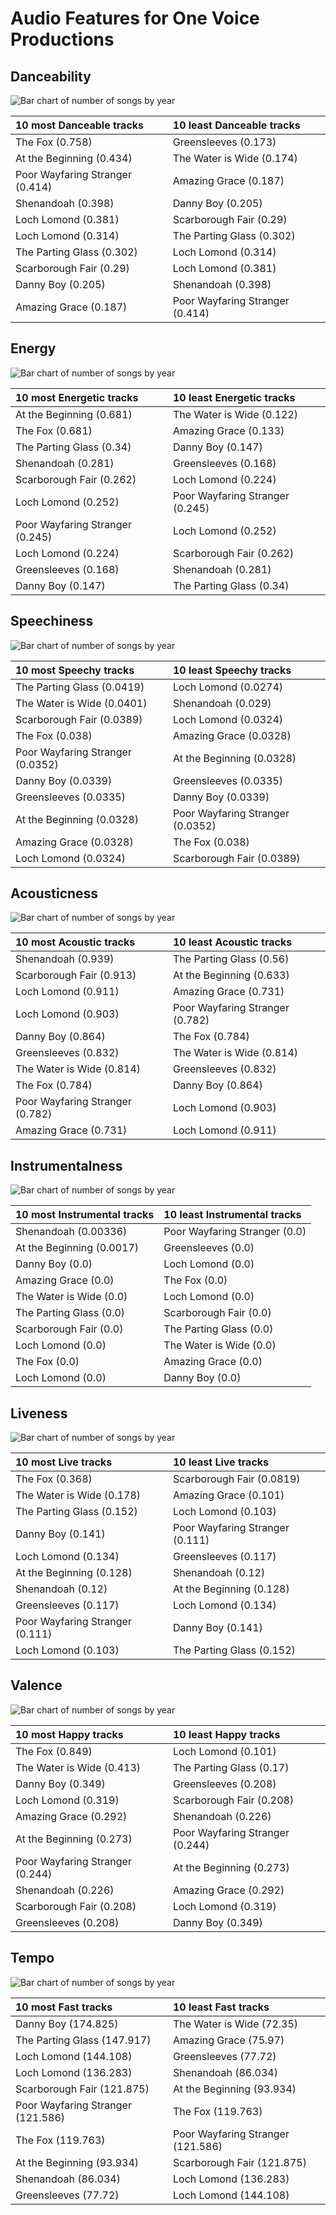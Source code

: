 # Audio Features for One Voice Productions

## Danceability

![Bar chart of number of songs by year](../../images/labels/one_voice_productions/audio_features/audio_danceability/distribution.png)

| 10 most Danceable tracks | 10 least Danceable tracks |
|:---|:---|
| The Fox (0.758) | Greensleeves (0.173) |
| At the Beginning (0.434) | The Water is Wide (0.174) |
| Poor Wayfaring Stranger (0.414) | Amazing Grace (0.187) |
| Shenandoah (0.398) | Danny Boy (0.205) |
| Loch Lomond (0.381) | Scarborough Fair (0.29) |
| Loch Lomond (0.314) | The Parting Glass (0.302) |
| The Parting Glass (0.302) | Loch Lomond (0.314) |
| Scarborough Fair (0.29) | Loch Lomond (0.381) |
| Danny Boy (0.205) | Shenandoah (0.398) |
| Amazing Grace (0.187) | Poor Wayfaring Stranger (0.414) |

## Energy

![Bar chart of number of songs by year](../../images/labels/one_voice_productions/audio_features/audio_energy/distribution.png)

| 10 most Energetic tracks | 10 least Energetic tracks |
|:---|:---|
| At the Beginning (0.681) | The Water is Wide (0.122) |
| The Fox (0.681) | Amazing Grace (0.133) |
| The Parting Glass (0.34) | Danny Boy (0.147) |
| Shenandoah (0.281) | Greensleeves (0.168) |
| Scarborough Fair (0.262) | Loch Lomond (0.224) |
| Loch Lomond (0.252) | Poor Wayfaring Stranger (0.245) |
| Poor Wayfaring Stranger (0.245) | Loch Lomond (0.252) |
| Loch Lomond (0.224) | Scarborough Fair (0.262) |
| Greensleeves (0.168) | Shenandoah (0.281) |
| Danny Boy (0.147) | The Parting Glass (0.34) |

## Speechiness

![Bar chart of number of songs by year](../../images/labels/one_voice_productions/audio_features/audio_speechiness/distribution.png)

| 10 most Speechy tracks | 10 least Speechy tracks |
|:---|:---|
| The Parting Glass (0.0419) | Loch Lomond (0.0274) |
| The Water is Wide (0.0401) | Shenandoah (0.029) |
| Scarborough Fair (0.0389) | Loch Lomond (0.0324) |
| The Fox (0.038) | Amazing Grace (0.0328) |
| Poor Wayfaring Stranger (0.0352) | At the Beginning (0.0328) |
| Danny Boy (0.0339) | Greensleeves (0.0335) |
| Greensleeves (0.0335) | Danny Boy (0.0339) |
| At the Beginning (0.0328) | Poor Wayfaring Stranger (0.0352) |
| Amazing Grace (0.0328) | The Fox (0.038) |
| Loch Lomond (0.0324) | Scarborough Fair (0.0389) |

## Acousticness

![Bar chart of number of songs by year](../../images/labels/one_voice_productions/audio_features/audio_acousticness/distribution.png)

| 10 most Acoustic tracks | 10 least Acoustic tracks |
|:---|:---|
| Shenandoah (0.939) | The Parting Glass (0.56) |
| Scarborough Fair (0.913) | At the Beginning (0.633) |
| Loch Lomond (0.911) | Amazing Grace (0.731) |
| Loch Lomond (0.903) | Poor Wayfaring Stranger (0.782) |
| Danny Boy (0.864) | The Fox (0.784) |
| Greensleeves (0.832) | The Water is Wide (0.814) |
| The Water is Wide (0.814) | Greensleeves (0.832) |
| The Fox (0.784) | Danny Boy (0.864) |
| Poor Wayfaring Stranger (0.782) | Loch Lomond (0.903) |
| Amazing Grace (0.731) | Loch Lomond (0.911) |

## Instrumentalness

![Bar chart of number of songs by year](../../images/labels/one_voice_productions/audio_features/audio_instrumentalness/distribution.png)

| 10 most Instrumental tracks | 10 least Instrumental tracks |
|:---|:---|
| Shenandoah (0.00336) | Poor Wayfaring Stranger (0.0) |
| At the Beginning (0.0017) | Greensleeves (0.0) |
| Danny Boy (0.0) | Loch Lomond (0.0) |
| Amazing Grace (0.0) | The Fox (0.0) |
| The Water is Wide (0.0) | Loch Lomond (0.0) |
| The Parting Glass (0.0) | Scarborough Fair (0.0) |
| Scarborough Fair (0.0) | The Parting Glass (0.0) |
| Loch Lomond (0.0) | The Water is Wide (0.0) |
| The Fox (0.0) | Amazing Grace (0.0) |
| Loch Lomond (0.0) | Danny Boy (0.0) |

## Liveness

![Bar chart of number of songs by year](../../images/labels/one_voice_productions/audio_features/audio_liveness/distribution.png)

| 10 most Live tracks | 10 least Live tracks |
|:---|:---|
| The Fox (0.368) | Scarborough Fair (0.0819) |
| The Water is Wide (0.178) | Amazing Grace (0.101) |
| The Parting Glass (0.152) | Loch Lomond (0.103) |
| Danny Boy (0.141) | Poor Wayfaring Stranger (0.111) |
| Loch Lomond (0.134) | Greensleeves (0.117) |
| At the Beginning (0.128) | Shenandoah (0.12) |
| Shenandoah (0.12) | At the Beginning (0.128) |
| Greensleeves (0.117) | Loch Lomond (0.134) |
| Poor Wayfaring Stranger (0.111) | Danny Boy (0.141) |
| Loch Lomond (0.103) | The Parting Glass (0.152) |

## Valence

![Bar chart of number of songs by year](../../images/labels/one_voice_productions/audio_features/audio_valence/distribution.png)

| 10 most Happy tracks | 10 least Happy tracks |
|:---|:---|
| The Fox (0.849) | Loch Lomond (0.101) |
| The Water is Wide (0.413) | The Parting Glass (0.17) |
| Danny Boy (0.349) | Greensleeves (0.208) |
| Loch Lomond (0.319) | Scarborough Fair (0.208) |
| Amazing Grace (0.292) | Shenandoah (0.226) |
| At the Beginning (0.273) | Poor Wayfaring Stranger (0.244) |
| Poor Wayfaring Stranger (0.244) | At the Beginning (0.273) |
| Shenandoah (0.226) | Amazing Grace (0.292) |
| Scarborough Fair (0.208) | Loch Lomond (0.319) |
| Greensleeves (0.208) | Danny Boy (0.349) |

## Tempo

![Bar chart of number of songs by year](../../images/labels/one_voice_productions/audio_features/audio_tempo/distribution.png)

| 10 most Fast tracks | 10 least Fast tracks |
|:---|:---|
| Danny Boy (174.825) | The Water is Wide (72.35) |
| The Parting Glass (147.917) | Amazing Grace (75.97) |
| Loch Lomond (144.108) | Greensleeves (77.72) |
| Loch Lomond (136.283) | Shenandoah (86.034) |
| Scarborough Fair (121.875) | At the Beginning (93.934) |
| Poor Wayfaring Stranger (121.586) | The Fox (119.763) |
| The Fox (119.763) | Poor Wayfaring Stranger (121.586) |
| At the Beginning (93.934) | Scarborough Fair (121.875) |
| Shenandoah (86.034) | Loch Lomond (136.283) |
| Greensleeves (77.72) | Loch Lomond (144.108) |
